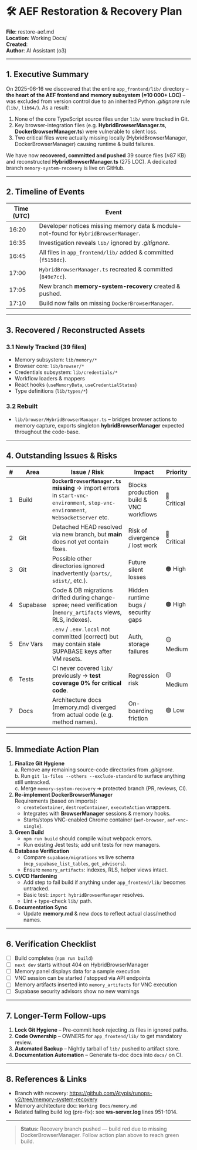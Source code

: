 # 🛠️ AEF Restoration & Recovery Plan

**File**: restore-aef.md  
**Location**: Working Docs/  
**Created**: <!--TIMESTAMP-->  
**Author**: AI Assistant (o3)

---

## 1. Executive Summary

On 2025-06-16 we discovered that the entire `app_frontend/lib/` directory – **the heart of the AEF frontend and memory subsystem (≈10 000+ LOC)** – was excluded from version control due to an inherited Python _.gitignore_ rule (`lib/`, `lib64/`).  As a result:

1. None of the core TypeScript source files under `lib/` were tracked in Git.  
2. Key browser-integration files (e.g. **HybridBrowserManager.ts**, **DockerBrowserManager.ts**) were vulnerable to silent loss.  
3. Two critical files were actually missing locally (HybridBrowserManager, DockerBrowserManager) causing runtime & build failures.

We have now **recovered, committed and pushed** 39 source files (≈87 KB) and reconstructed **HybridBrowserManager.ts** (275 LOC).  A dedicated branch `memory-system-recovery` is live on GitHub.

---

## 2. Timeline of Events

| Time (UTC) | Event |
|------------|-------|
| 16:20 | Developer notices missing memory data & module-not-found for `HybridBrowserManager`. |
| 16:35 | Investigation reveals `lib/` ignored by _.gitignore_. |
| 16:45 | All files in `app_frontend/lib/` added & committed (`f5158dc`). |
| 17:00 | `HybridBrowserManager.ts` recreated & committed (`849e7cc`). |
| 17:05 | New branch **memory-system-recovery** created & pushed. |
| 17:10 | Build now fails on missing `DockerBrowserManager`. |

---

## 3. Recovered / Reconstructed Assets

### 3.1 Newly Tracked (39 files)
* Memory subsystem: `lib/memory/*`
* Browser core: `lib/browser/*`
* Credentials subsystem: `lib/credentials/*`
* Workflow loaders & mappers
* React hooks (`useMemoryData`, `useCredentialStatus`)
* Type definitions (`lib/types/*`)

### 3.2 Rebuilt
* `lib/browser/HybridBrowserManager.ts` – bridges browser actions to memory capture, exports singleton **hybridBrowserManager** expected throughout the code-base.

---

## 4. Outstanding Issues & Risks

| # | Area | Issue / Risk | Impact | Priority |
|---|------|--------------|--------|----------|
| 1 | Build | **`DockerBrowserManager.ts` missing** → import errors in `start-vnc-environment`, `stop-vnc-environment`, `WebSocketServer` etc. | Blocks production build & VNC workflows | 🔴 Critical |
| 2 | Git | Detached HEAD resolved via new branch, but **main** does not yet contain fixes. | Risk of divergence / lost work | 🔴 Critical |
| 3 | Git | Possible other directories ignored inadvertently (`parts/`, `sdist/`, etc.). | Future silent losses | 🟠 High |
| 4 | Supabase | Code & DB migrations drifted during change-spree; need verification (`memory_artifacts` views, RLS, indexes). | Hidden runtime bugs / security gaps | 🟠 High |
| 5 | Env Vars | `.env` / `.env.local` not committed (correct) but may contain stale SUPABASE keys after VM resets. | Auth, storage failures | 🟡 Medium |
| 6 | Tests | CI never covered `lib/` previously -> **test coverage 0% for critical code**. | Regression risk | 🟡 Medium |
| 7 | Docs | Architecture docs (memory.md) diverged from actual code (e.g. method names). | On-boarding friction | 🟢 Low |

---

## 5. Immediate Action Plan

1. **Finalize Git Hygiene**  
   a. Remove any remaining source-code directories from _.gitignore_.  
   b. Run `git ls-files --others --exclude-standard` to surface anything still untracked.  
   c. Merge `memory-system-recovery` ➜ protected branch (PR, reviews, CI).
2. **Re-implement DockerBrowserManager**  
   Requirements (based on imports):
   * `createContainer`, `destroyContainer`, `executeAction` wrappers.  
   * Integrates with **BrowserManager** sessions & memory hooks.  
   * Starts/stops VNC-enabled Chrome container (`aef-browser`, `aef-vnc-single`).
3. **Green Build**  
   * `npm run build` should compile w/out webpack errors.  
   * Run existing Jest tests; add unit tests for new managers.
4. **Database Verification**  
   * Compare `supabase/migrations` vs live schema (`mcp_supabase_list_tables`, `get_advisors`).  
   * Ensure `memory_artifacts`: indexes, RLS, helper views intact.
5. **CI/CD Hardening**  
   * Add step to fail build if anything under `app_frontend/lib/` becomes untracked.  
   * Basic test: `import hybridBrowserManager` resolves.  
   * Lint + type-check `lib/` path.
6. **Documentation Sync**  
   * Update **memory.md** & new docs to reflect actual class/method names.

---

## 6. Verification Checklist

- [ ] Build completes (`npm run build`)
- [ ] `next dev` starts without 404 on HybridBrowserManager
- [ ] Memory panel displays data for a sample execution
- [ ] VNC session can be started / stopped via API endpoints
- [ ] Memory artifacts inserted into `memory_artifacts` for VNC execution
- [ ] Supabase security advisors show no new warnings

---

## 7. Longer-Term Follow-ups

1. **Lock Git Hygiene** – Pre-commit hook rejecting *.ts* files in ignored paths.  
2. **Code Ownership** – OWNERS for `app_frontend/lib/` to get mandatory review.  
3. **Automated Backup** – Nightly tarball of `lib/` pushed to artifact store.  
4. **Documentation Automation** – Generate ts-doc docs into `docs/` on CI.

---

## 8. References & Links

* Branch with recovery:  <https://github.com/Atypis/runops-v2/tree/memory-system-recovery>  
* Memory architecture doc: `Working Docs/memory.md`  
* Related failing build log (pre-fix): see **ws-server.log** lines 951-1014.

---

> **Status:** Recovery branch pushed — build red due to missing DockerBrowserManager. Follow action plan above to reach green build. 